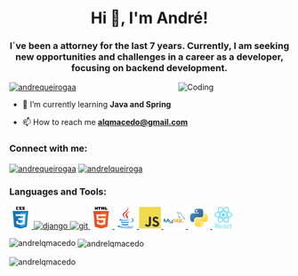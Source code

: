 <h1 align="center">Hi 👋, I'm André!</h1>
<h3 align="center">I´ve been a attorney for the last 7 years. Currently, I am seeking new opportunities and challenges in a career as a developer, focusing on backend development.</h3>


<img align="right" alt="Coding" width="200" src="https://media.tenor.com/y2JXkY1pXkwAAAAM/cat-computer.gif">

<p align="left"> <a href="https://twitter.com/andrequeirogaa" target="blank"><img src="https://img.shields.io/twitter/follow/andrequeirogaa?logo=twitter&style=for-the-badge" alt="andrequeirogaa" /></a> </p>

- 🌱 I’m currently learning **Java and Spring**

- 📫 How to reach me **alqmacedo@gmail.com**

<h3 align="left">Connect with me:</h3>
<p align="left">
<a href="https://twitter.com/andrequeirogaa" target="blank"><img align="center" src="https://raw.githubusercontent.com/rahuldkjain/github-profile-readme-generator/master/src/images/icons/Social/twitter.svg" alt="andrequeirogaa" height="30" width="40" /></a>
<a href="https://instagram.com/andrelqueiroga" target="blank"><img align="center" src="https://raw.githubusercontent.com/rahuldkjain/github-profile-readme-generator/master/src/images/icons/Social/instagram.svg" alt="andrelqueiroga" height="30" width="40" /></a>
</p>

<h3 align="left">Languages and Tools:</h3>
<p align="left"> <a href="https://www.w3schools.com/css/" target="_blank" rel="noreferrer"> <img src="https://raw.githubusercontent.com/devicons/devicon/master/icons/css3/css3-original-wordmark.svg" alt="css3" width="40" height="40"/> </a> <a href="https://www.djangoproject.com/" target="_blank" rel="noreferrer"> <img src="https://cdn.worldvectorlogo.com/logos/django.svg" alt="django" width="40" height="40"/> </a> <a href="https://git-scm.com/" target="_blank" rel="noreferrer"> <img src="https://www.vectorlogo.zone/logos/git-scm/git-scm-icon.svg" alt="git" width="40" height="40"/> </a> <a href="https://www.w3.org/html/" target="_blank" rel="noreferrer"> <img src="https://raw.githubusercontent.com/devicons/devicon/master/icons/html5/html5-original-wordmark.svg" alt="html5" width="40" height="40"/> </a> <a href="https://www.java.com" target="_blank" rel="noreferrer"> <img src="https://raw.githubusercontent.com/devicons/devicon/master/icons/java/java-original.svg" alt="java" width="40" height="40"/> </a> <a href="https://developer.mozilla.org/en-US/docs/Web/JavaScript" target="_blank" rel="noreferrer"> <img src="https://raw.githubusercontent.com/devicons/devicon/master/icons/javascript/javascript-original.svg" alt="javascript" width="40" height="40"/> </a> <a href="https://www.mysql.com/" target="_blank" rel="noreferrer"> <img src="https://raw.githubusercontent.com/devicons/devicon/master/icons/mysql/mysql-original-wordmark.svg" alt="mysql" width="40" height="40"/> </a> <a href="https://www.python.org" target="_blank" rel="noreferrer"> <img src="https://raw.githubusercontent.com/devicons/devicon/master/icons/python/python-original.svg" alt="python" width="40" height="40"/> </a> <a href="https://reactjs.org/" target="_blank" rel="noreferrer"> <img src="https://raw.githubusercontent.com/devicons/devicon/master/icons/react/react-original-wordmark.svg" alt="react" width="40" height="40"/> </a> </p>

<p><img align="left" src="https://github-readme-stats.vercel.app/api/top-langs?username=andrelqmacedo&show_icons=true&locale=en&layout=compact" alt="andrelqmacedo" /></p>

<p>&nbsp;<img align="center" src="https://github-readme-stats.vercel.app/api?username=andrelqmacedo&show_icons=true&locale=en" alt="andrelqmacedo" /></p>

<p><img align="center" src="https://github-readme-streak-stats.herokuapp.com/?user=andrelqmacedo&" alt="andrelqmacedo" /></p>


